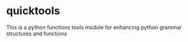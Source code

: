 # quicktools
 This is a python functions tools module for enhancing python grammar structures and functions
